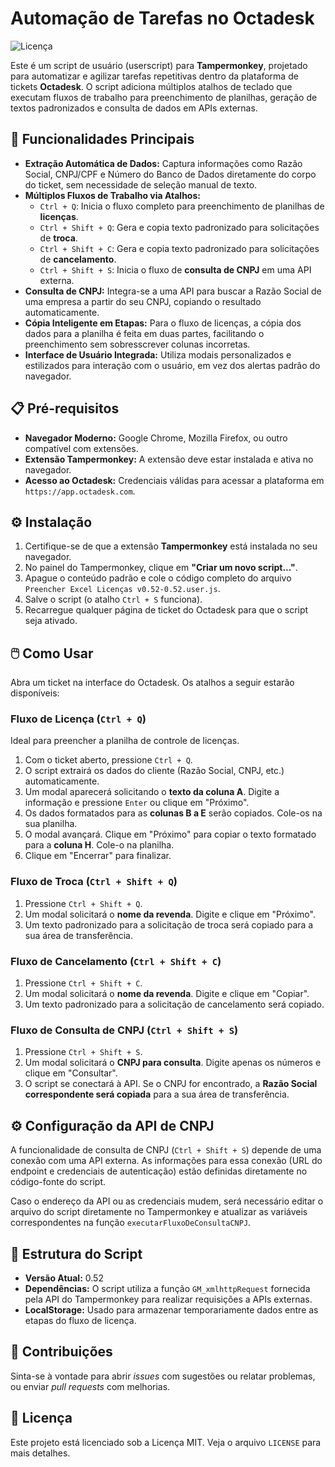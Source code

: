 # Automação de Tarefas no Octadesk

![Licença](https://img.shields.io/badge/license-MIT-blue.svg)

Este é um script de usuário (userscript) para **Tampermonkey**, projetado para automatizar e agilizar tarefas repetitivas dentro da plataforma de tickets **Octadesk**. O script adiciona múltiplos atalhos de teclado que executam fluxos de trabalho para preenchimento de planilhas, geração de textos padronizados e consulta de dados em APIs externas.

## 🚀 Funcionalidades Principais

- **Extração Automática de Dados:** Captura informações como Razão Social, CNPJ/CPF e Número do Banco de Dados diretamente do corpo do ticket, sem necessidade de seleção manual de texto.
- **Múltiplos Fluxos de Trabalho via Atalhos:**
  - `Ctrl + Q`: Inicia o fluxo completo para preenchimento de planilhas de **licenças**.
  - `Ctrl + Shift + Q`: Gera e copia texto padronizado para solicitações de **troca**.
  - `Ctrl + Shift + C`: Gera e copia texto padronizado para solicitações de **cancelamento**.
  - `Ctrl + Shift + S`: Inicia o fluxo de **consulta de CNPJ** em uma API externa.
- **Consulta de CNPJ:** Integra-se a uma API para buscar a Razão Social de uma empresa a partir do seu CNPJ, copiando o resultado automaticamente.
- **Cópia Inteligente em Etapas:** Para o fluxo de licenças, a cópia dos dados para a planilha é feita em duas partes, facilitando o preenchimento sem sobresscrever colunas incorretas.
- **Interface de Usuário Integrada:** Utiliza modais personalizados e estilizados para interação com o usuário, em vez dos alertas padrão do navegador.

## 📋 Pré-requisitos

- **Navegador Moderno:** Google Chrome, Mozilla Firefox, ou outro compatível com extensões.
- **Extensão Tampermonkey:** A extensão deve estar instalada e ativa no navegador.
- **Acesso ao Octadesk:** Credenciais válidas para acessar a plataforma em `https://app.octadesk.com`.

## ⚙️ Instalação

1.  Certifique-se de que a extensão **Tampermonkey** está instalada no seu navegador.
2.  No painel do Tampermonkey, clique em **"Criar um novo script..."**.
3.  Apague o conteúdo padrão e cole o código completo do arquivo `Preencher Excel Licenças v0.52-0.52.user.js`.
4.  Salve o script (o atalho `Ctrl + S` funciona).
5.  Recarregue qualquer página de ticket do Octadesk para que o script seja ativado.

## 🖱️ Como Usar

Abra um ticket na interface do Octadesk. Os atalhos a seguir estarão disponíveis:

### Fluxo de Licença (`Ctrl + Q`)

Ideal para preencher a planilha de controle de licenças.

1.  Com o ticket aberto, pressione `Ctrl + Q`.
2.  O script extrairá os dados do cliente (Razão Social, CNPJ, etc.) automaticamente.
3.  Um modal aparecerá solicitando o **texto da coluna A**. Digite a informação e pressione `Enter` ou clique em "Próximo".
4.  Os dados formatados para as **colunas B a E** serão copiados. Cole-os na sua planilha.
5.  O modal avançará. Clique em "Próximo" para copiar o texto formatado para a **coluna H**. Cole-o na planilha.
6.  Clique em "Encerrar" para finalizar.

### Fluxo de Troca (`Ctrl + Shift + Q`)

1.  Pressione `Ctrl + Shift + Q`.
2.  Um modal solicitará o **nome da revenda**. Digite e clique em "Próximo".
3.  Um texto padronizado para a solicitação de troca será copiado para a sua área de transferência.

### Fluxo de Cancelamento (`Ctrl + Shift + C`)

1.  Pressione `Ctrl + Shift + C`.
2.  Um modal solicitará o **nome da revenda**. Digite e clique em "Copiar".
3.  Um texto padronizado para a solicitação de cancelamento será copiado.

### Fluxo de Consulta de CNPJ (`Ctrl + Shift + S`)

1.  Pressione `Ctrl + Shift + S`.
2.  Um modal solicitará o **CNPJ para consulta**. Digite apenas os números e clique em "Consultar".
3.  O script se conectará à API. Se o CNPJ for encontrado, a **Razão Social correspondente será copiada** para a sua área de transferência.

## ⚙️ Configuração da API de CNPJ

A funcionalidade de consulta de CNPJ (`Ctrl + Shift + S`) depende de uma conexão com uma API externa. As informações para essa conexão (URL do endpoint e credenciais de autenticação) estão definidas diretamente no código-fonte do script.

Caso o endereço da API ou as credenciais mudem, será necessário editar o arquivo do script diretamente no Tampermonkey e atualizar as variáveis correspondentes na função `executarFluxoDeConsultaCNPJ`.

## 🧩 Estrutura do Script

- **Versão Atual:** 0.52
- **Dependências:** O script utiliza a função `GM_xmlhttpRequest` fornecida pela API do Tampermonkey para realizar requisições a APIs externas.
- **LocalStorage:** Usado para armazenar temporariamente dados entre as etapas do fluxo de licença.

## 🤝 Contribuições

Sinta-se à vontade para abrir _issues_ com sugestões ou relatar problemas, ou enviar _pull requests_ com melhorias.

## 📜 Licença

Este projeto está licenciado sob a Licença MIT. Veja o arquivo `LICENSE` para mais detalhes.
